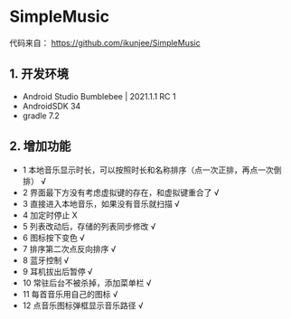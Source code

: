 # SimpleMusic
代码来自：
https://github.com/ikunjee/SimpleMusic

## 1. 开发环境
- Android Studio Bumblebee | 2021.1.1 RC 1
- AndroidSDK 34
- gradle 7.2

## 2. 增加功能
- 1 本地音乐显示时长，可以按照时长和名称排序（点一次正排，再点一次倒排）  √
- 2 界面最下方没有考虑虚拟键的存在，和虚拟键重合了 √
- 3 直接进入本地音乐，如果没有音乐就扫描 √
- 4 加定时停止 X
- 5 列表改动后，存储的列表同步修改 √
- 6 图标按下变色 √
- 7 排序第二次点反向排序 √
- 8 蓝牙控制 √
- 9 耳机拔出后暂停 √
- 10 常驻后台不被杀掉，添加菜单栏 √
- 11 每首音乐用自己的图标 √
- 12 点音乐图标弹框显示音乐路径 √
